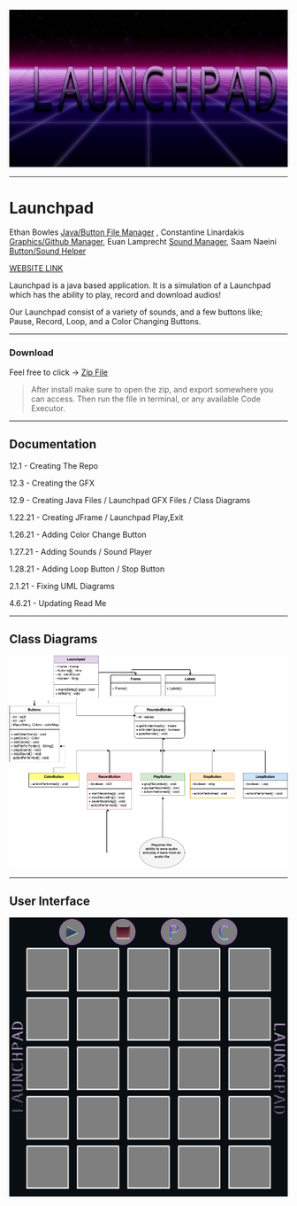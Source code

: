 ![img](https://github.com/ConstantineLinardakis/Group-Project-7/blob/main/CONTENTS/background.png)
___

# Launchpad
Ethan Bowles [Java/Button File Manager](https://github.com/ConstantineLinardakis/Group-Project-7/tree/main/src) , Constantine Linardakis [Graphics/Github Manager](https://github.com/ConstantineLinardakis/Group-Project-7/tree/main/CONTENTS), Euan Lamprecht [Sound Manager](https://github.com/ConstantineLinardakis/Group-Project-7/tree/main/CONTENTS/Sounds), Saam Naeini [Button/Sound Helper](https://github.com/ConstantineLinardakis/Group-Project-7/tree/main/src)

[WEBSITE LINK](https://constantinelinardakis.github.io/Group-Project-7/)

<dl>
  <dt> Launchpad is a java based application. It is a simulation of a Launchpad which has the ability to play, record and download audios! </dt>
</dl>

Our Launchpad consist of a variety of sounds, and a few buttons like; Pause, Record, Loop, and a Color Changing Buttons.

___

### Download
Feel free to click -> [Zip File](https://github.com/ConstantineLinardakis/Group-Project-7/archive/refs/heads/main.zip)
> After install make sure to open the zip, and export somewhere you can access. Then run the file in terminal, or any available Code Executor.
___

## Documentation
12.1 - Creating The Repo

12.3 - Creating the GFX

12.9 - Creating Java Files / Launchpad GFX Files / Class Diagrams

1.22.21 - Creating JFrame / Launchpad Play,Exit

1.26.21 - Adding Color Change Button

1.27.21 - Adding Sounds / Sound Player

1.28.21 - Adding Loop Button / Stop Button

2.1.21 - Fixing UML Diagrams

4.6.21 - Updating Read Me

___

## Class Diagrams
![img](https://github.com/ConstantineLinardakis/Group-Project-7/blob/main/CONTENTS/LaunchPad.png)
___

## User Interface

![img](https://github.com/ConstantineLinardakis/Group-Project-7/blob/main/CONTENTS/Launchpad%20Pictures/LaunchpadBackground.png)


